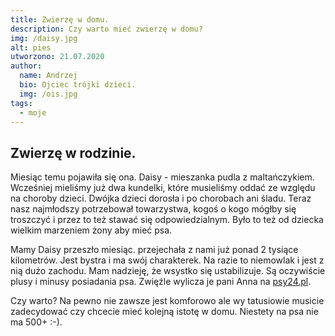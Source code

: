 ```yaml
---
title: Zwierzę w domu.
description: Czy warto mieć zwierzę w domu?
img: /daisy.jpg
alt: pies
utworzono: 21.07.2020
author:
  name: Andrzej
  bio: Ojciec trójki dzieci.
  img: /ois.jpg
tags:
  - moje
---
```


<h2> Zwierzę w rodzinie. </h2>

Miesiąc temu pojawiła się ona. Daisy - mieszanka pudla z maltańczykiem.
Wcześniej mieliśmy już dwa kundelki, które musieliśmy oddać ze względu na choroby dzieci. Dwójka dzieci dorosła i po chorobach ani śladu. Teraz nasz najmłodszy potrzebował towarzystwa, kogoś o kogo mógłby się troszczyć i przez to też stawać się odpowiedzialnym. Było to też od dziecka wielkim marzeniem żony aby mieć psa.

Mamy Daisy przeszło miesiąc. przejechała z nami już ponad 2 tysiące kilometrów. Jest bystra i ma swój charakterek. Na razie to niemowlak i jest z nią dużo zachodu. Mam nadzieję, że wsystko się ustabilizuje.
Są oczywiście plusy i minusy posiadania psa. Zwięźle wylicza je pani Anna na [psy24.pl](https://psy24.pl/psy-i-ludzie,ac104/mam-psa-plusy-i-minusy-posiadania-psa,355 'Mam psa: Plusy i minusy posiadania psa').

Czy warto? Na pewno nie zawsze jest komforowo ale wy tatusiowie musicie zadecydować czy chcecie mieć kolejną istotę w domu. Niestety na psa nie ma 500+ :-).
